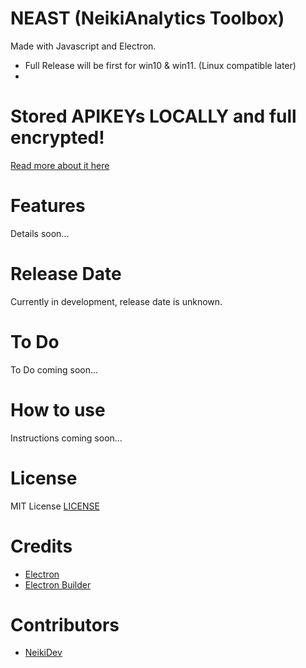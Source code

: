 # NEAST (NeikiAnalytics Toolbox)

Made with Javascript and Electron.
* Full Release will be first for win10 & win11. (Linux compatible later)
* 
# Stored APIKEYs **LOCALLY** and full encrypted!
[Read more about it here](#encryptor)

# Features

Details soon...

# Release Date

Currently in development, release date is unknown.

# To Do

To Do coming soon...

# How to use

Instructions coming soon...

# License 

MIT License [LICENSE](LICENSE)

# Credits

- [Electron](https://electronjs.org/)
- [Electron Builder](https://www.electron.build/)

# Contributors

- [NeikiDev](https://github.com/NeikiDev)
